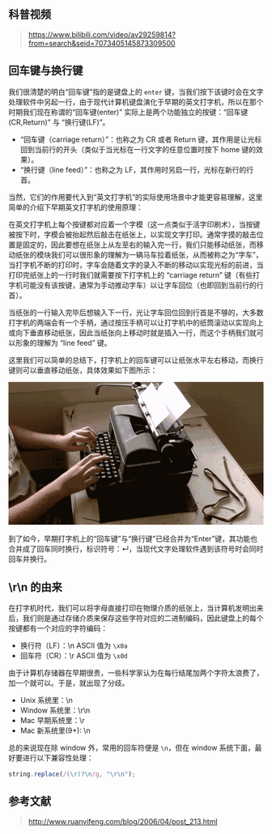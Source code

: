 ## 科普视频

> https://www.bilibili.com/video/av29259814?from=search&seid=7073405145873309500

## 回车键与换行键

我们很清楚的明白“回车键”指的是键盘上的 `enter` 键，当我们按下该键时会在文字处理软件中另起一行，由于现代计算机键盘演化于早期的英文打字机，所以在那个时期我们现在称谓的“回车键(enter)” 实际上是两个功能独立的按键：“回车键(CR,Return)” 与 “换行键(LF)”。

- “回车键（carriage return）”：也称之为 CR 或者 Return 键，其作用是让光标回到当前行的开头（类似于当光标在一行文字的任意位置时按下 home 键的效果）。
- “换行键（line feed）”：也称之为 LF，其作用时另启一行，光标在新行的行首。

当然，它们的作用要代入到“英文打字机”的实际使用场景中才能更容易理解，这里简单的介绍下早期英文打字机的使用原理：

在英文打字机上每个按键都对应着一个字模（这一点类似于活字印刷术），当按键被按下时，字模会被抬起然后敲击在纸张上，以实现文字打印。通常字摸的敲击位置是固定的，因此要想在纸张上从左至右的输入完一行，我们只能移动纸张，而移动纸张的模块我们可以很形象的理解为一辆马车拉着纸张，从而被称之为“字车”，当打字机不断的打印时，字车会随着文字的录入不断的移动以实现光标的前进，当打印完纸张上的一行时我们就需要按下打字机上的 “carriage return” 键（有些打字机可能没有该按键，通常为手动推动字车）以让字车回位（也即回到当前行的行首）。

当纸张的一行输入完毕后想输入下一行，光让字车回位回到行首是不够的，大多数打字机的两端会有一个手柄，通过按压手柄可以让打字机中的纸筒滚动以实现向上或向下垂直移动纸张，因此当纸张向上移动时就是插入一行，而这个手柄我们就可以形象的理解为 “line feed” 键。

这里我们可以简单的总结下，打字机上的回车键可以让纸张水平左右移动，而换行键则可以垂直移动纸张，具体效果如下图所示：

![](./images/BdUB37TNwuO1omasS2a0Rk0lXE5AXIyLRbQSUAzSXSJeY1545098942729.gif)

到了如今，早期打字机上的“回车键”与“换行键”已经合并为“Enter”键，其功能也合并成了回车同时换行，标识符号：↵，当现代文字处理软件遇到该符号时会同时回车并换行。

## \r\n 的由来

在打字机时代，我们可以将字母直接打印在物理介质的纸张上，当计算机发明出来后，我们则是通过存储介质来保存这些字符对应的二进制编码，因此键盘上的每个按键都有一个对应的字符编码：

- 换行符（LF）：\n ASCII 值为 `\x0a`
- 回车符（CR）：\r ASCII 值为 `\x0d`

由于计算机存储器在早期很贵，一些科学家认为在每行结尾加两个字符太浪费了，加一个就可以。于是，就出现了分歧。

- Unix 系统里：\n
- Window 系统里：\r\n
- Mac 早期系统里：\r
- Mac 新系统里(9+): \n

总的来说现在除 window 外，常用的回车符便是 `\n`，但在 window 系统下面，最好要进行以下兼容性处理：

```js
string.replace(/(\r)?\n/g, "\r\n");
```

## 参考文献

> http://www.ruanyifeng.com/blog/2006/04/post_213.html
